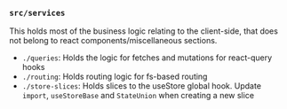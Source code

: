 ### `src/services`

This holds most of the business logic relating to the client-side, that does not belong to react components/miscellaneous sections.

- `./queries`: Holds the logic for fetches and mutations for react-query hooks
- `./routing`: Holds routing logic for fs-based routing 
- `./store-slices`: Holds slices to the useStore global hook. Update `import`, `useStoreBase` and `StateUnion` when creating a new slice